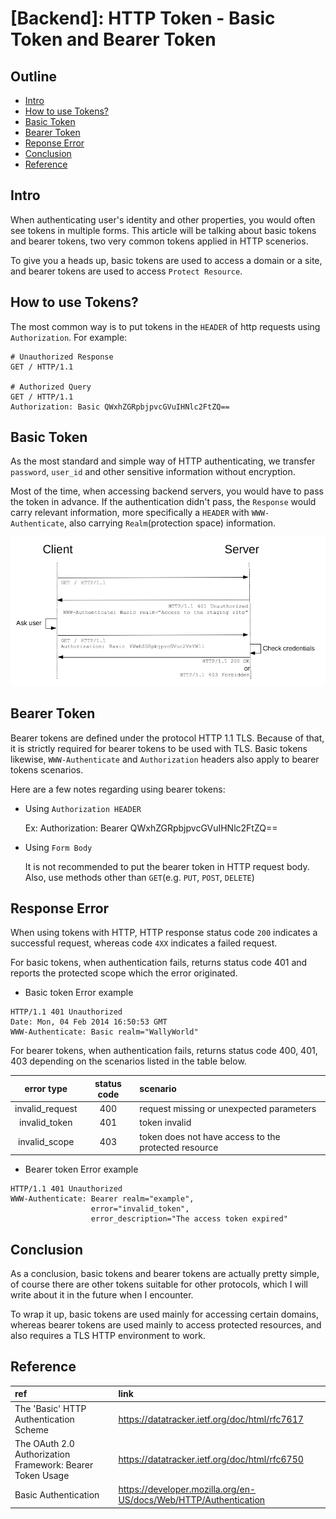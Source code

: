 # [Backend]: HTTP Token - Basic Token and Bearer Token

## Outline

- [Intro](#intro)
- [How to use Tokens?](#how-to-use-tokens)
- [Basic Token](#basic-token)
- [Bearer Token](#bearer-token)
- [Reponse Error](#response-error)
- [Conclusion](#conclusion)
- [Reference](#reference)

## Intro

When authenticating user's identity and other properties, you would often see tokens in multiple forms. This article will be talking about basic tokens and bearer tokens, two very common tokens applied in HTTP scenerios.

To give you a heads up, basic tokens are used to access a domain or a site, and bearer tokens are used to access `Protect Resource`.

## How to use Tokens?

The most common way is to put tokens in the `HEADER` of http requests using `Authorization`. For example:

```
# Unauthorized Response
GET / HTTP/1.1

# Authorized Query
GET / HTTP/1.1
Authorization: Basic QWxhZGRpbjpvcGVuIHNlc2FtZQ==
```

## Basic Token

As the most standard and simple way of HTTP authenticating, we transfer `password`, `user_id` and other sensitive information without encryption.

Most of the time, when accessing backend servers, you would have to pass the token in advance. If the authentication didn't pass, the `Response` would carry relevant information, more specifically a `HEADER` with `WWW-Authenticate`, also carrying `Realm`(protection space) information.

![cshttp](../img/cshttp.png)

## Bearer Token

Bearer tokens are defined under the protocol HTTP 1.1 TLS. Because of that, it is strictly required for bearer tokens to be used with TLS. Basic tokens likewise, `WWW-Authenticate` and `Authorization` headers also apply to bearer tokens scenarios.

Here are a few notes regarding using bearer tokens:

- Using `Authorization HEADER`

  Ex: Authorization: Bearer QWxhZGRpbjpvcGVuIHNlc2FtZQ==

- Using `Form Body`

  It is not recommended to put the bearer token in HTTP request body. Also, use methods other than `GET`(e.g. `PUT`, `POST`, `DELETE`)

## Response Error

When using tokens with HTTP, HTTP response status code `200` indicates a successful request, whereas code `4XX` indicates a failed request.

For basic tokens, when authentication fails, returns status code 401 and reports the protected scope which the error originated.

- Basic token Error example

```
HTTP/1.1 401 Unauthorized
Date: Mon, 04 Feb 2014 16:50:53 GMT
WWW-Authenticate: Basic realm="WallyWorld"
```

For bearer tokens, when authentication fails, returns status code 400, 401, 403 depending on the scenarios listed in the table below.

|   error type    | status code | scenario                                             |
| :-------------: | :---------: | :--------------------------------------------------- |
| invalid_request |     400     | request missing or unexpected parameters             |
|  invalid_token  |     401     | token invalid                                        |
|  invalid_scope  |     403     | token does not have access to the protected resource |

- Bearer token Error example

```
HTTP/1.1 401 Unauthorized
WWW-Authenticate: Bearer realm="example",
                  error="invalid_token",
                  error_description="The access token expired"
```

## Conclusion

As a conclusion, basic tokens and bearer tokens are actually pretty simple, of course there are other tokens suitable for other protocols, which I will write about it in the future when I encounter.

To wrap it up, basic tokens are used mainly for accessing certain domains, whereas bearer tokens are used mainly to access protected resources, and also requires a TLS HTTP environment to work.

## Reference

| ref                                                       | link                                                             |
| :-------------------------------------------------------- | :--------------------------------------------------------------- |
| The 'Basic' HTTP Authentication Scheme                    | https://datatracker.ietf.org/doc/html/rfc7617                    |
| The OAuth 2.0 Authorization Framework: Bearer Token Usage | https://datatracker.ietf.org/doc/html/rfc6750                    |
| Basic Authentication                                      | https://developer.mozilla.org/en-US/docs/Web/HTTP/Authentication |
